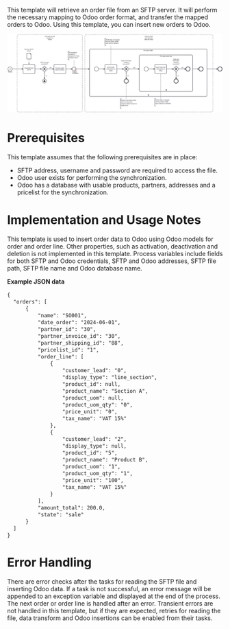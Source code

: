 This template will retrieve an order file from an SFTP server. It will perform the necessary mapping to Odoo order format, and transfer the mapped orders to Odoo.
Using this template, you can insert new orders to Odoo.

![Template](assets/Generic_JSON_order_file_to_Odoo.svg)

# Prerequisites

This template assumes that the following prerequisites are in place:

- SFTP address, username and password are required to access the file.
- Odoo user exists for performing the synchronization.
- Odoo has a database with usable products, partners, addresses and a pricelist for the synchronization.

# Implementation and Usage Notes

This template is used to insert order data to Odoo using Odoo models for order and order line. Other properties, such as activation, deactivation and deletion is not implemented in this template.
Process variables include fields for both SFTP and Odoo credentials, SFTP and Odoo addresses, SFTP file path, SFTP file name and Odoo database name.

**Example JSON data**

```
{
  "orders": [
      {
          "name": "SO001",
          "date_order": "2024-06-01",
          "partner_id": "30",
          "partner_invoice_id": "30",
          "partner_shipping_id": "88",
          "pricelist_id": "1",
          "order_line": [
              {
                  "customer_lead": "0",
                  "display_type": "line_section",
                  "product_id": null,
                  "product_name": "Section A",
                  "product_uom": null,
                  "product_uom_qty": "0",
                  "price_unit": "0",
                  "tax_name": "VAT 15%"
              },
              {
                  "customer_lead": "2",
                  "display_type": null,
                  "product_id": "5",
                  "product_name": "Product B",
                  "product_uom": "1",
                  "product_uom_qty": "1",
                  "price_unit": "100",
                  "tax_name": "VAT 15%"
              }
          ],
          "amount_total": 200.0,
          "state": "sale"
      }
  ]
}

```

# Error Handling

There are error checks after the tasks for reading the SFTP file and inserting Odoo data. If a task is not successful, an error message will be appended to an exception variable and displayed at the end of the process. The next order or order line is handled after an error.
Transient errors are not handled in this template, but if they are expected, retries for reading the file, data transform and Odoo insertions can be enabled from their tasks.